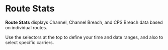 # Route Stats

**Route Stats** displays Channel, Channel Breach, and CPS Breach data based on individual routes. 

Use the selectors at the top to define your time and date ranges, and also to select specific carriers. 
